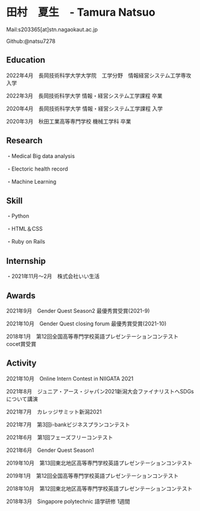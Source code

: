 # 田村　夏生　- Tamura Natsuo

Mail:s203365[at]stn.nagaokaut.ac.jp

Github:@natsu7278

## Education

2022年4月　長岡技術科学大学大学院　工学分野　情報経営システム工学専攻　入学

2022年3月　長岡技術科学大学 情報・経営システム工学課程 卒業

2020年4月　長岡技術科学大学 情報・経営システム工学課程 入学

2020年3月　秋田工業高等専門学校 機械工学科 卒業

## Research
 ・Medical Big data analysis
 
 ・Electoric health record
 
 ・Machine Learning
 
## Skill
 ・Python
 
 ・HTML＆CSS
 
 ・Ruby on Rails
 
## Internship
 ・2021年11月～2月　株式会社いい生活　
 
## Awards
2021年9月　Gender Quest Season2 最優秀賞受賞(2021-9)
 
2021年10月　Gender Quest closing forum 最優秀賞受賞(2021-10)
 
2018年1月　第12回全国高等専門学校英語プレゼンテーションコンテスト　cocet賞受賞
 
## Activity
 2021年10月　Online Intern Contest in NIIGATA 2021
 
 2021年8月　ジュニア・アース・ジャパン2021新潟大会ファイナリストへSDGsについて講演
 
 2021年7月　カレッジサミット新潟2021
 
 2021年7月　第3回i-bankビジネスプランコンテスト
 
 2021年6月　第1回フェーズフリーコンテスト
 
 2021年6月　Gender Quest Season1
 
 2019年10月　第13回東北地区高等専門学校英語プレゼンテーションコンテスト
 
 2019年1月　第12回全国高等専門学校英語プレゼンテーションコンテスト
 
 2018年10月　第12回東北地区高等専門学校英語プレゼンテーションコンテスト
 
 2018年3月　Singapore polytechnic 語学研修 1週間
